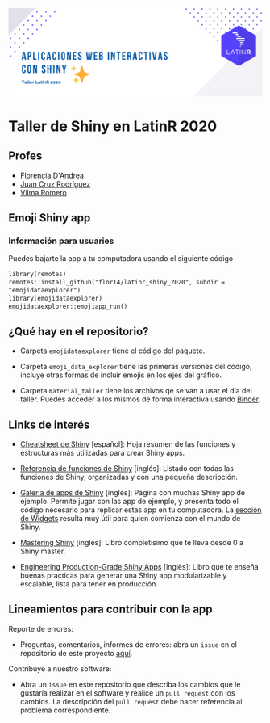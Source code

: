 
![](latin-shiny.png)

# Taller de Shiny en LatinR 2020

## Profes

* [Florencia D'Andrea](https://florencia.netlify.app/es-es/)
* [Juan Cruz Rodríguez](https://jcrodriguez.rbind.io/)
* [Vilma Romero](https://vilmaromero.github.io/)


## Emoji Shiny app

### Información para usuaries

Puedes bajarte la app a tu computadora usando el siguiente código

``` 
library(remotes)
remotes::install_github("flor14/latinr_shiny_2020", subdir = "emojidataexplorer")
library(emojidataexplorer)
emojidataexplorer::emojiapp_run()
```
 ## ¿Qué hay en el repositorio?
 
 * Carpeta `emojidataexplorer` tiene el código del paquete.
 
 * Carpeta `emoji_data_explorer` tiene las primeras versiones del código, incluye otras formas de incluir emojis en los ejes del gráfico.
 
 * Carpeta `material_taller` tiene los archivos qe se van a usar el día del taller. Puedes acceder a los mismos de forma interactiva usando [Binder](https://mybinder.org/v2/gh/flor14/latinr_shiny_2020.git/binder?urlpath=rstudio/).
 

## Links de interés

* [Cheatsheet de Shiny](https://github.com/rstudio/cheatsheets/raw/master/translations/spanish/shiny_Spanish.pdf) [español]: Hoja resumen de las funciones y estructuras más utilizadas para crear Shiny apps.

* [Referencia de funciones de Shiny](https://shiny.rstudio.com/reference/shiny/1.5.0/) [inglés]: Listado con todas las funciones de Shiny, organizadas y con una pequeña descripción.

* [Galería de apps de Shiny](https://shiny.rstudio.com/gallery/) [inglés]: Página con muchas Shiny app de ejemplo. Permite jugar con las app de ejemplo, y presenta todo el código necesario para replicar estas app en tu computadora. La [sección de Widgets](https://shiny.rstudio.com/gallery/#widgets) resulta muy útil para quien comienza con el mundo de Shiny.

* [Mastering Shiny](https://mastering-shiny.org/) [inglés]: Libro completísimo que te lleva desde 0 a Shiny master.

* [Engineering Production-Grade Shiny Apps](https://engineering-shiny.org/) [inglés]: Libro que te enseña buenas prácticas para generar una Shiny app modularizable y escalable, lista para tener en producción.

## Lineamientos para contribuir con la app

Reporte de errores:

- Preguntas, comentarios, informes de errores: abra un `issue` en el repositorio de este proyecto [aquí](https://github.com/flor14/latinr_shiny_2020/issues).

Contribuye a nuestro software:

- Abra un `issue` en este repositorio que describa los cambios que le gustaría realizar en el software y realice un `pull request` con los cambios. La descripción del `pull request` debe hacer referencia al problema correspondiente.
